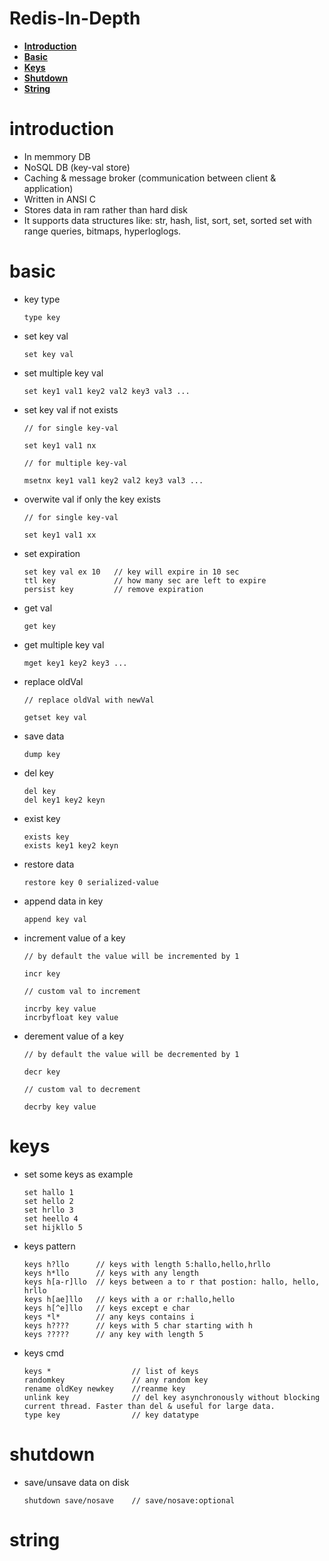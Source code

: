 # Redis-In-Depth

+ [**Introduction**](#introduction)
+ [**Basic**](#basic)
+ [**Keys**](#keys)
+ [**Shutdown**](#shutdown)
+ [**String**](#string)

# introduction

+ In memmory DB
+ NoSQL DB (key-val store)
+ Caching & message broker (communication between client & application)
+ Written in ANSI C
+ Stores data in ram rather than hard disk
+ It supports data structures like: str, hash, list, sort, set, sorted set with range queries, bitmaps, hyperloglogs.

# basic

+ key type
    
    ```text
    type key
    ```

+ set key val

    ```text
    set key val
    ```

+ set multiple key val

    ```text
    set key1 val1 key2 val2 key3 val3 ...
    ```

+ set key val if not exists

    ```text
    // for single key-val

    set key1 val1 nx

    // for multiple key-val

    msetnx key1 val1 key2 val2 key3 val3 ...
    ```

+ overwite val if only the key exists

    ```text
    // for single key-val

    set key1 val1 xx
    ```

+ set expiration

    ```text
    set key val ex 10   // key will expire in 10 sec
    ttl key             // how many sec are left to expire
    persist key         // remove expiration
    ```

+ get val

    ```text
    get key
    ```

+ get multiple key val

    ```text
    mget key1 key2 key3 ...
    ```

+ replace oldVal

    ```text
    // replace oldVal with newVal

    getset key val
    ```

+ save data

    ```text
    dump key
    ```

+ del key

    ```text
    del key
    del key1 key2 keyn
    ```

+ exist key

    ```text
    exists key
    exists key1 key2 keyn
    ```

+ restore data

    ```text
    restore key 0 serialized-value
    ```

+ append data in key

    ```text
    append key val
    ```

+ increment value of a key

    ```text
    // by default the value will be incremented by 1

    incr key

    // custom val to increment

    incrby key value
    incrbyfloat key value
    ```

+ derement value of a key

    ```text
    // by default the value will be decremented by 1

    decr key

    // custom val to decrement

    decrby key value
    ```

# keys

+ set some keys as example

    ```text
    set hallo 1
    set hello 2
    set hrllo 3
    set heello 4
    set hijkllo 5
    ```

+ keys pattern

    ```text
    keys h?llo      // keys with length 5:hallo,hello,hrllo
    keys h*llo      // keys with any length
    keys h[a-r]llo  // keys between a to r that postion: hallo, hello, hrllo
    keys h[ae]llo   // keys with a or r:hallo,hello
    keys h[^e]llo   // keys except e char
    keys *l*        // any keys contains i
    keys h????      // keys with 5 char starting with h
    keys ?????      // any key with length 5
    ```

+ keys cmd

    ```text
    keys *                  // list of keys
    randomkey               // any random key
    rename oldKey newkey    //reanme key  
    unlink key              // del key asynchronously without blocking current thread. Faster than del & useful for large data.  
    type key                // key datatype
    ```

# shutdown

+ save/unsave data on disk

    ```text
    shutdown save/nosave    // save/nosave:optional
    ```

# string

